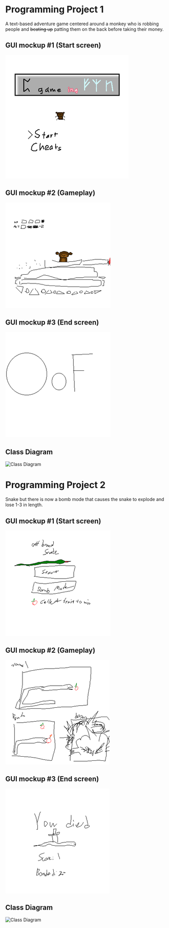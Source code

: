 # Programming Project 1
A text-based adventure game centered around a monkey who is robbing people and ~~beating up~~ patting them on the back before taking their money.

## GUI mockup #1 (Start screen)
![Start Screen](https://github.com/ikenim/programproject/blob/main/images/mockup1.png?raw=true)
## GUI mockup #2 (Gameplay)
![Gameplay](https://github.com/ikenim/programproject/blob/main/images/gameplay1.png?raw=true)
## GUI mockup #3 (End screen)
![End screen](https://github.com/ikenim/programproject/blob/main/images/endscreen1.png?raw=true)
## Class Diagram
![Class Diagram]()
# Programming Project 2
Snake but there is now a bomb mode that causes the snake to explode and lose 1-3 in length.

## GUI mockup #1 (Start screen)
![Start screen](https://github.com/ikenim/programproject/blob/main/images/snake1.png?raw=true)
## GUI mockup #2 (Gameplay)
![Gameplay](https://github.com/ikenim/programproject/blob/main/images/gameplay2.png?raw=true)
## GUI mockup #3 (End screen)
![End screen](https://github.com/ikenim/programproject/blob/main/images/endscreen2.png?raw=true)
## Class Diagram
![Class Diagram]()
